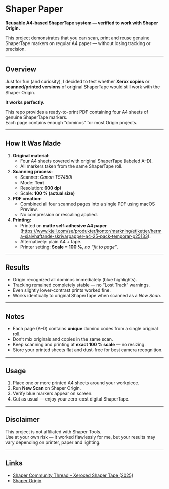 # Shaper Paper

**Reusable A4-based ShaperTape system — verified to work with Shaper Origin.**

This project demonstrates that you can scan, print and reuse genuine ShaperTape markers on regular A4 paper — without losing tracking or precision.

---

## Overview

Just for fun (and curiosity), I decided to test whether **Xerox copies** or **scanned/printed versions** of original ShaperTape would still work with the Shaper Origin.

**It works perfectly.**

This repo provides a ready-to-print PDF containing four A4 sheets of genuine ShaperTape markers.  
Each page contains enough “dominos” for most Origin projects.

---

## How It Was Made

1. **Original material:**  
   - Four A4 sheets covered with original ShaperTape (labeled A–D).  
   - All markers taken from the same ShaperTape roll.
2. **Scanning process:**  
   - Scanner: *Canon TS7450i*  
   - Mode: **Text**  
   - Resolution: **600 dpi**  
   - Scale: **100 % (actual size)**  
3. **PDF creation:**  
   - Combined all four scanned pages into a single PDF using macOS Preview.  
   - No compression or rescaling applied.
4. **Printing:**  
   - Printed on **matte self-adhesive A4 paper** (https://www.kjell.com/se/produkter/kontor/markning/etiketter/herma-sjalvhaftande-skrivarpapper-a4-25-pack-temporar-p25133). 
   - Alternatively: plain A4 + tape.  
   - Printer setting: **Scale = 100 %**, *no “fit to page”*.

---

## Results

- Origin recognized all dominos immediately (blue highlights).  
- Tracking remained completely stable — no “Lost Track” warnings.  
- Even slightly lower-contrast prints worked fine.  
- Works identically to original ShaperTape when scanned as a *New Scan*.

---

## Notes

- Each page (A–D) contains **unique** domino codes from a single original roll.  
- Don’t mix originals and copies in the same scan.  
- Keep scanning and printing at **exact 100 % scale** — no resizing.  
- Store your printed sheets flat and dust-free for best camera recognition.

---

## Usage

1. Place one or more printed A4 sheets around your workpiece.  
2. Run **New Scan** on Shaper Origin.  
3. Verify blue markers appear on screen.  
4. Cut as usual — enjoy your zero-cost digital ShaperTape.

---

## Disclaimer

This project is not affiliated with Shaper Tools.  
Use at your own risk — it worked flawlessly for me, but your results may vary depending on printer, paper and lighting.

---

## Links

- [Shaper Community Thread – Xeroxed Shaper Tape (2025)](https://community.shapertools.com/t/xeroxed-shaper-tape-tested-and-working/15207)
- [Shaper Origin](https://www.shapertools.com/)
